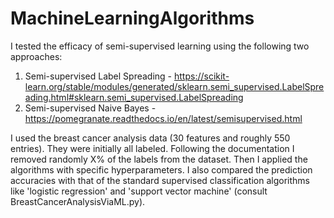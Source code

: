 # MachineLearningAlgorithms

I tested the efficacy of semi-supervised learning using the following two approaches:

1. Semi-supervised Label Spreading - https://scikit-learn.org/stable/modules/generated/sklearn.semi_supervised.LabelSpreading.html#sklearn.semi_supervised.LabelSpreading
2. Semi-supervised Naive Bayes - https://pomegranate.readthedocs.io/en/latest/semisupervised.html

I used the breast cancer analysis data (30 features and roughly 550 entries). They were initially all labeled. Following the documentation I removed randomly X% of the labels from the dataset. Then I applied the algorithms with specific hyperparameters. I also compared the prediction accuracies with that of the standard supervised classification algorithms like 'logistic regression' and 'support vector machine' (consult BreastCancerAnalysisViaML.py).
